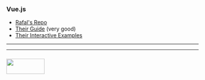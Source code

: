 ### Vue.js

* [Rafal's Repo](https://github.com/H3xas/vuejsworkshop)
* [Their Guide](https://vuejs.org/v2/guide/) (very good)
* [Their Interactive Examples](https://vuejs.org/v2/examples/)

___
___
### <a href="http://elewa.education/blog" target="_blank"><img src="https://user-images.githubusercontent.com/18554853/34921062-506450ae-f97d-11e7-875f-6feeb26ad72d.png" width="100" height="40"/></a>